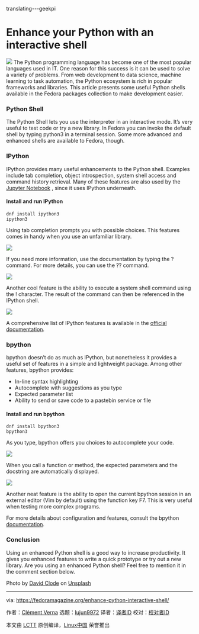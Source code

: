 translating---geekpi

Enhance your Python with an interactive shell
======
![](https://fedoramagazine.org/wp-content/uploads/2018/03/python-shells-816x345.jpg)
The Python programming language has become one of the most popular languages used in IT. One reason for this success is it can be used to solve a variety of problems. From web development to data science, machine learning to task automation, the Python ecosystem is rich in popular frameworks and libraries. This article presents some useful Python shells available in the Fedora packages collection to make development easier.

### Python Shell

The Python Shell lets you use the interpreter in an interactive mode. It’s very useful to test code or try a new library. In Fedora you can invoke the default shell by typing python3 in a terminal session. Some more advanced and enhanced shells are available to Fedora, though.

### IPython

IPython provides many useful enhancements to the Python shell. Examples include tab completion, object introspection, system shell access and command history retrieval. Many of these features are also used by the [Jupyter Notebook][1] , since it uses IPython underneath.

#### Install and run IPython
```
dnf install ipython3
ipython3

```

Using tab completion prompts you with possible choices. This features comes in handy when you use an unfamiliar library.

![][2]

If you need more information, use the documentation by typing the ? command. For more details, you can use the ?? command.

![][3]

Another cool feature is the ability to execute a system shell command using the ! character. The result of the command can then be referenced in the IPython shell.

![][4]

A comprehensive list of IPython features is available in the [official documentation][5].

### bpython

bpython doesn’t do as much as IPython, but nonetheless it provides a useful set of features in a simple and lightweight package. Among other features, bpython provides:

  * In-line syntax highlighting
  * Autocomplete with suggestions as you type
  * Expected parameter list
  * Ability to send or save code to a pastebin service or file



#### Install and run bpython
```
dnf install bpython3
bpython3

```

As you type, bpython offers you choices to autocomplete your code.

![][6]

When you call a function or method, the expected parameters and the docstring are automatically displayed.

![][7]

Another neat feature is the ability to open the current bpython session in an external editor (Vim by default) using the function key F7. This is very useful when testing more complex programs.

For more details about configuration and features, consult the bpython [documentation][8].

### Conclusion

Using an enhanced Python shell is a good way to increase productivity. It gives you enhanced features to write a quick prototype or try out a new library. Are you using an enhanced Python shell? Feel free to mention it in the comment section below.

Photo by [David Clode][9] on [Unsplash][10]


--------------------------------------------------------------------------------

via: https://fedoramagazine.org/enhance-python-interactive-shell/

作者：[Clément Verna][a]
选题：[lujun9972](https://github.com/lujun9972)
译者：[译者ID](https://github.com/译者ID)
校对：[校对者ID](https://github.com/校对者ID)

本文由 [LCTT](https://github.com/LCTT/TranslateProject) 原创编译，[Linux中国](https://linux.cn/) 荣誉推出

[a]:https://fedoramagazine.org/author/cverna/
[1]:https://ipython.org/notebook.html
[2]:https://fedoramagazine.org/wp-content/uploads/2018/03/ipython-tabcompletion.png
[3]:https://fedoramagazine.org/wp-content/uploads/2018/03/ipyhton_doc1.png
[4]:https://fedoramagazine.org/wp-content/uploads/2018/03/ipython_shell.png
[5]:https://ipython.readthedocs.io/en/stable/overview.html#main-features-of-the-interactive-shell
[6]:https://fedoramagazine.org/wp-content/uploads/2018/03/bpython1.png
[7]:https://fedoramagazine.org/wp-content/uploads/2018/03/bpython2.png
[8]:https://docs.bpython-interpreter.org/
[9]:https://unsplash.com/photos/d0CasEMHDQs?utm_source=unsplash&utm_medium=referral&utm_content=creditCopyText
[10]:https://unsplash.com/search/photos/python?utm_source=unsplash&utm_medium=referral&utm_content=creditCopyText
